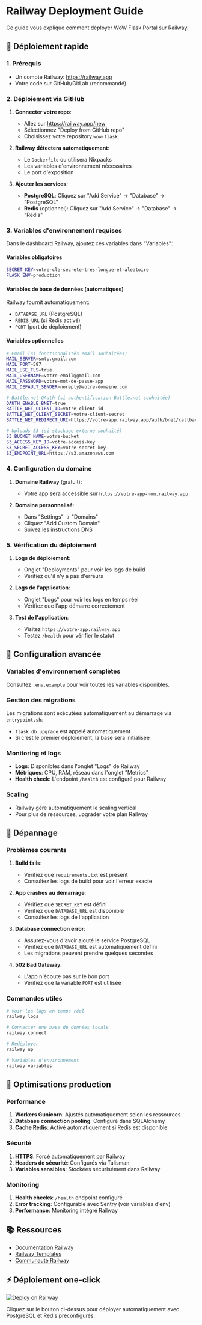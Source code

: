 # Railway Deployment Guide

Ce guide vous explique comment déployer WoW Flask Portal sur Railway.

## 🚀 Déploiement rapide

### 1. Prérequis
- Un compte Railway: https://railway.app
- Votre code sur GitHub/GitLab (recommandé)

### 2. Déploiement via GitHub

1. **Connecter votre repo**:
   - Allez sur https://railway.app/new
   - Sélectionnez "Deploy from GitHub repo"
   - Choisissez votre repository `wow-flask`

2. **Railway détectera automatiquement**:
   - Le `Dockerfile` ou utilisera Nixpacks
   - Les variables d'environnement nécessaires
   - Le port d'exposition

3. **Ajouter les services**:
   - **PostgreSQL**: Cliquez sur "Add Service" → "Database" → "PostgreSQL"
   - **Redis** (optionnel): Cliquez sur "Add Service" → "Database" → "Redis"

### 3. Variables d'environnement requises

Dans le dashboard Railway, ajoutez ces variables dans "Variables":

#### Variables obligatoires
```bash
SECRET_KEY=votre-cle-secrete-tres-longue-et-aleatoire
FLASK_ENV=production
```

#### Variables de base de données (automatiques)
Railway fournit automatiquement:
- `DATABASE_URL` (PostgreSQL)
- `REDIS_URL` (si Redis activé)
- `PORT` (port de déploiement)

#### Variables optionnelles
```bash
# Email (si fonctionnalités email souhaitées)
MAIL_SERVER=smtp.gmail.com
MAIL_PORT=587
MAIL_USE_TLS=true
MAIL_USERNAME=votre-email@gmail.com
MAIL_PASSWORD=votre-mot-de-passe-app
MAIL_DEFAULT_SENDER=noreply@votre-domaine.com

# Battle.net OAuth (si authentification Battle.net souhaitée)
OAUTH_ENABLE_BNET=true
BATTLE_NET_CLIENT_ID=votre-client-id
BATTLE_NET_CLIENT_SECRET=votre-client-secret
BATTLE_NET_REDIRECT_URI=https://votre-app.railway.app/auth/bnet/callback

# Uploads S3 (si stockage externe souhaité)
S3_BUCKET_NAME=votre-bucket
S3_ACCESS_KEY_ID=votre-access-key
S3_SECRET_ACCESS_KEY=votre-secret-key
S3_ENDPOINT_URL=https://s3.amazonaws.com
```

### 4. Configuration du domaine

1. **Domaine Railway** (gratuit):
   - Votre app sera accessible sur `https://votre-app-nom.railway.app`

2. **Domaine personnalisé**:
   - Dans "Settings" → "Domains"
   - Cliquez "Add Custom Domain"
   - Suivez les instructions DNS

### 5. Vérification du déploiement

1. **Logs de déploiement**:
   - Onglet "Deployments" pour voir les logs de build
   - Vérifiez qu'il n'y a pas d'erreurs

2. **Logs de l'application**:
   - Onglet "Logs" pour voir les logs en temps réel
   - Vérifiez que l'app démarre correctement

3. **Test de l'application**:
   - Visitez `https://votre-app.railway.app`
   - Testez `/health` pour vérifier le statut

## 🔧 Configuration avancée

### Variables d'environnement complètes

Consultez `.env.example` pour voir toutes les variables disponibles.

### Gestion des migrations

Les migrations sont exécutées automatiquement au démarrage via `entrypoint.sh`:
- `flask db upgrade` est appelé automatiquement
- Si c'est le premier déploiement, la base sera initialisée

### Monitoring et logs

- **Logs**: Disponibles dans l'onglet "Logs" de Railway
- **Métriques**: CPU, RAM, réseau dans l'onglet "Metrics"
- **Health check**: L'endpoint `/health` est configuré pour Railway

### Scaling

- Railway gère automatiquement le scaling vertical
- Pour plus de ressources, upgrader votre plan Railway

## 🐛 Dépannage

### Problèmes courants

1. **Build fails**:
   - Vérifiez que `requirements.txt` est présent
   - Consultez les logs de build pour voir l'erreur exacte

2. **App crashes au démarrage**:
   - Vérifiez que `SECRET_KEY` est défini
   - Vérifiez que `DATABASE_URL` est disponible
   - Consultez les logs de l'application

3. **Database connection error**:
   - Assurez-vous d'avoir ajouté le service PostgreSQL
   - Vérifiez que `DATABASE_URL` est automatiquement défini
   - Les migrations peuvent prendre quelques secondes

4. **502 Bad Gateway**:
   - L'app n'écoute pas sur le bon port
   - Vérifiez que la variable `PORT` est utilisée

### Commandes utiles

```bash
# Voir les logs en temps réel
railway logs

# Connecter une base de données locale
railway connect

# Redéployer
railway up

# Variables d'environnement
railway variables
```

## 🚀 Optimisations production

### Performance

1. **Workers Gunicorn**: Ajustés automatiquement selon les ressources
2. **Database connection pooling**: Configuré dans SQLAlchemy
3. **Cache Redis**: Activé automatiquement si Redis est disponible

### Sécurité

1. **HTTPS**: Forcé automatiquement par Railway
2. **Headers de sécurité**: Configurés via Talisman
3. **Variables sensibles**: Stockées sécurisément dans Railway

### Monitoring

1. **Health checks**: `/health` endpoint configuré
2. **Error tracking**: Configurable avec Sentry (voir variables d'env)
3. **Performance**: Monitoring intégré Railway

## 📚 Ressources

- [Documentation Railway](https://docs.railway.app/)
- [Railway Templates](https://railway.app/templates)
- [Communauté Railway](https://railway.app/discord)

## ⚡ Déploiement one-click

[![Deploy on Railway](https://railway.app/button.svg)](https://railway.app/template/wow-flask)

Cliquez sur le bouton ci-dessus pour déployer automatiquement avec PostgreSQL et Redis préconfigurés.